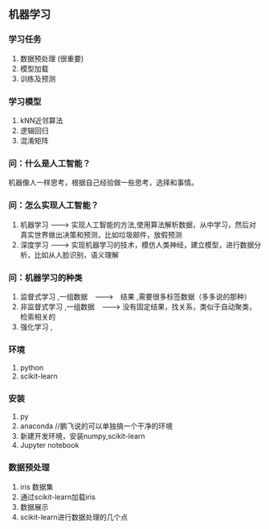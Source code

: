 ## 机器学习


### 学习任务
1. 数据预处理 (很重要)
2. 模型加载
3. 训练及预测

### 学习模型
1. kNN近邻算法
2. 逻辑回归
3. 混淆矩阵

### 问：什么是人工智能？
机器像人一样思考，根据自己经验做一些思考，选择和事情。

### 问：怎么实现人工智能？
1. 机器学习 ---> 实现人工智能的方法,使用算法解析数据，从中学习，然后对真实世界做出决策和预测，比如垃圾邮件，放假预测
2. 深度学习 ---> 实现机器学习的技术，模仿人类神经，建立模型，进行数据分析，比如从人脸识别，语义理解

### 问：机器学习的种类
1. 监督式学习   ,一组数据　--->　结果 ,需要很多标签数据（多多说的那种）
2. 非监督式学习 ,一组数据　---> 没有固定结果，找关系，类似于自动聚类，检索相关的
3. 强化学习    , 

### 环境
1. python
2. scikit-learn

### 安装
1. py
2. anaconda //鹏飞说的可以单独搞一个干净的环境
3. 新建开发环境，安装numpy,scikit-learn
4. Jupyter notebook

### 数据预处理
1. iris 数据集
2. 通过scikit-learn加载iris
3. 数据展示
4. scikit-learn进行数据处理的几个点

